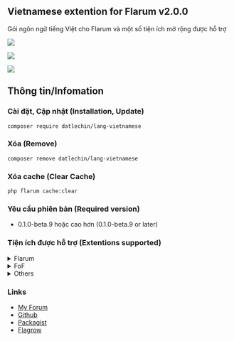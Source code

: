 ## Vietnamese extention for Flarum v2.0.0
Gói ngôn ngữ tiếng Việt cho Flarum và một số tiện ích mở rộng được hỗ trợ

![](https://img.shields.io/badge/license-MIT-blue.svg)

![](https://img.shields.io/packagist/v/datlechin/lang-vietnamese.svg)

![](https://img.shields.io/packagist/dt/datlechin/lang-vietnamese.svg)

## Thông tin/Infomation
### Cài đặt, Cập nhật (Installation, Update)
`composer require datlechin/lang-vietnamese`

### Xóa (Remove)
`composer remove datlechin/lang-vietnamese`

### Xóa cache (Clear Cache)
`php flarum cache:clear`

### Yêu cầu phiên bản (Required version)
- 0.1.0-beta.9 hoặc cao hơn (0.1.0-beta.9 or later)

### Tiện ích được hỗ trợ (Extentions supported)
<details>
  <summary>Flarum</summary>
  <ul>
    <li>Akismet</li>
    <li>Approval</li>
    <li>Auth Facebook</li>
    <li>Auth Github</li>
    <li>Auth Twitter</li>
    <li>Emoji</li>
    <li>Flags</li>
    <li>Likes</li>
    <li>Lock</li>
    <li>Markdown</li>
    <li>Mentions</li>
    <li>Pusher</li>
    <li>Statistics</li>
    <li>Sticky</li>
    <li>Supcriptions</li>
    <li>Suspend</li>
    <li>Tags</li>
  <ul>
</details>
    
<details>
  <summary>FoF</summary>
  <ul>
    <li>Best Answe</li>
    <li>Byobu</li>
    <li>Drafts</li>
    <li>Links</li>
    <li>Merge Discussions</li>
    <li>Polls</li>
    <li>Share Social</li>
    <li>Social Profile</li>
    <li>Spam block</li>
    <li>Transliterator</li>
    <li>Upload</li>
    <li>User Bio</li>
    <li>User Directory</li>
  </ul> 
</details>

<details>
  <summary>Others</summary>
  <ul>
    <li><a href="https://flagrow.io/extensions/askvortsov/flarum-categories">Flarum Categories</a></li>
    <li><a href="https://flagrow.io/extensions/irony/flarum-ext-login2see">Login to See</a></li>
    <li><a href="https://flagrow.io/extensions/kvothe/reply-to-see">Reply2See</a></li>
    <li><a href="https://flagrow.io/extensions/michaelbelgium/flarum-discussion-views">Discussion views</a></li>
    <li><a href="https://flagrow.io/extensions/reflar/level-ranks">Level Ranks</a></li>
    <li><a href="https://flagrow.io/extensions/therealsujitk/flarum-ext-gifs">GIFs</a></li>
    <li><a href="https://flagrow.io/extensions/xelson/flarum-ext-chat">Neon Chat</a></li>
  </ul> 
</details>

### Links
- [My Forum](https://vieit.net)
- [Github](https://github.com/datlechin/lang-vietnamese)
- [Packagist](https://packagist.org/packages/datlechin/lang-vietnamese)
- [Flagrow](https://flagrow.io/extensions/datlechin/lang-vietnamese)